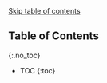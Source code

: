 <div style="position: relative;">
    <a href="#toc-skipped" class="screen-reader-only"><i class="fa fa-fast-forward"></i> Skip table of contents</a>
</div>

## Table of Contents
{:.no_toc}

* TOC
{:toc}

<div id="toc-skipped"></div>